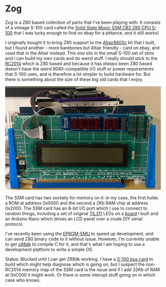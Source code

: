 # Zog

Zog is a Z80 based collection of parts that I've been playing with. It consists of a vintage S-100 card called the [Solid State Music SSM CB2 Z80 CPU S-100](http://www.s100computers.com/Hardware%20Folder/SSM/Z80%20CPU%20Board/Z80%20CPU.htm) that I was lucky enough to find on ebay for a pittance, and it still works!

I originally bought it to bring Z80 support to the [Altair8800c](https://deramp.com/altair_8800c.html) kit that I built, but I found another - more barebones but Altair friendly - card on ebay, and used that in the Altair instead. This one sits in the small S-100 set of slots and I can build my own cards and do weird stuff. I really should stick to the [RC2014](https://rc2014.co.uk) which is Z80 based and because it has *always* been Z80 based doesn't have the weird 8080-compatible I/O stuff or power requirements that S-100 uses, and is therefore a lot simpler to build hardware for. But there is something about the size of these big old cards that I enjoy.

![](zog.jpg)

The SSM card has two sockets for memory on it: in my case, the first holds a ROM at address 0x0000 and the second a 2Kb RAM chip at address 0x2000. The SSM card has an 8-bit I/O port which I use to connect to random things, including a set of original [TIL311](https://www.hackster.io/news/build-a-replica-til311-with-22-leds-and-an-atmega328p-e2fac423b974) LEDs on a [board](https://github.com/GrantMeStrength/Electronics/tree/master/TIL%20Display) I built and an Arduino Nano which drives an LCD panel over a crude DIY serial protocol.

I've recently been using the [EPROM-EMU](https://www.tindie.com/products/mygeekyhobby/eprom-emulator-diy-arduino/) to speed up development, and can send Z80 binary code to it without issue. However, I'm currently unable to get [z88dk](https://z88dk.org/site/) to compile C for it, and that's what I am hoping to use a development platform to write a simple OS.

Status: Blocked until I can get Z88dk working. I have a [S-100 bus card](https://deramp.com/downloads/mfe_archive/010-S100%20Computers%20and%20Boards/01-Jade/10-Jade%20S100%20Boards/Jade%20Bus%20Probes/Jade%20S100%20Bus%20Probe%20card.pdf) to build which might help diagnose which is going on, but I suspect the non-RC2014 memory map of the SSM card is the issue and if I add 32Kb of RAM at 0xC000 it might work. Or there is some interupt stuff going on in which case who knows.
